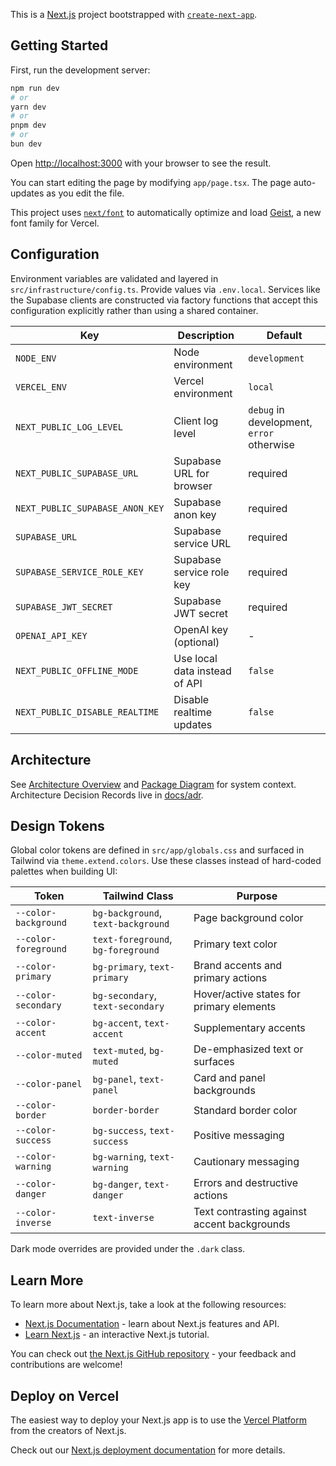 This is a [Next.js](https://nextjs.org) project bootstrapped with [`create-next-app`](https://nextjs.org/docs/app/api-reference/cli/create-next-app).

## Getting Started

First, run the development server:

```bash
npm run dev
# or
yarn dev
# or
pnpm dev
# or
bun dev
```

Open [http://localhost:3000](http://localhost:3000) with your browser to see the result.

You can start editing the page by modifying `app/page.tsx`. The page auto-updates as you edit the file.

This project uses [`next/font`](https://nextjs.org/docs/app/building-your-application/optimizing/fonts) to automatically optimize and load [Geist](https://vercel.com/font), a new font family for Vercel.

## Configuration

Environment variables are validated and layered in `src/infrastructure/config.ts`. Provide values via `.env.local`.
Services like the Supabase clients are constructed via factory functions that accept this configuration explicitly rather than using a shared container.

| Key | Description | Default |
| --- | --- | --- |
| `NODE_ENV` | Node environment | `development` |
| `VERCEL_ENV` | Vercel environment | `local` |
| `NEXT_PUBLIC_LOG_LEVEL` | Client log level | `debug` in development, `error` otherwise |
| `NEXT_PUBLIC_SUPABASE_URL` | Supabase URL for browser | required |
| `NEXT_PUBLIC_SUPABASE_ANON_KEY` | Supabase anon key | required |
| `SUPABASE_URL` | Supabase service URL | required |
| `SUPABASE_SERVICE_ROLE_KEY` | Supabase service role key | required |
| `SUPABASE_JWT_SECRET` | Supabase JWT secret | required |
| `OPENAI_API_KEY` | OpenAI key (optional) | - |
| `NEXT_PUBLIC_OFFLINE_MODE` | Use local data instead of API | `false` |
| `NEXT_PUBLIC_DISABLE_REALTIME` | Disable realtime updates | `false` |

## Architecture

See [Architecture Overview](docs/architecture/overview.md) and [Package Diagram](docs/architecture/packages.md) for system context. Architecture Decision Records live in [docs/adr](docs/adr/).

## Design Tokens

Global color tokens are defined in `src/app/globals.css` and surfaced in Tailwind via `theme.extend.colors`.
Use these classes instead of hard-coded palettes when building UI:

| Token | Tailwind Class | Purpose |
|-------|---------------|---------|
| `--color-background` | `bg-background`, `text-background` | Page background color |
| `--color-foreground` | `text-foreground`, `bg-foreground` | Primary text color |
| `--color-primary` | `bg-primary`, `text-primary` | Brand accents and primary actions |
| `--color-secondary` | `bg-secondary`, `text-secondary` | Hover/active states for primary elements |
| `--color-accent` | `bg-accent`, `text-accent` | Supplementary accents |
| `--color-muted` | `text-muted`, `bg-muted` | De-emphasized text or surfaces |
| `--color-panel` | `bg-panel`, `text-panel` | Card and panel backgrounds |
| `--color-border` | `border-border` | Standard border color |
| `--color-success` | `bg-success`, `text-success` | Positive messaging |
| `--color-warning` | `bg-warning`, `text-warning` | Cautionary messaging |
| `--color-danger` | `bg-danger`, `text-danger` | Errors and destructive actions |
| `--color-inverse` | `text-inverse` | Text contrasting against accent backgrounds |

Dark mode overrides are provided under the `.dark` class.

## Learn More

To learn more about Next.js, take a look at the following resources:

- [Next.js Documentation](https://nextjs.org/docs) - learn about Next.js features and API.
- [Learn Next.js](https://nextjs.org/learn) - an interactive Next.js tutorial.

You can check out [the Next.js GitHub repository](https://github.com/vercel/next.js) - your feedback and contributions are welcome!

## Deploy on Vercel

The easiest way to deploy your Next.js app is to use the [Vercel Platform](https://vercel.com/new?utm_medium=default-template&filter=next.js&utm_source=create-next-app&utm_campaign=create-next-app-readme) from the creators of Next.js.

Check out our [Next.js deployment documentation](https://nextjs.org/docs/app/building-your-application/deploying) for more details.
